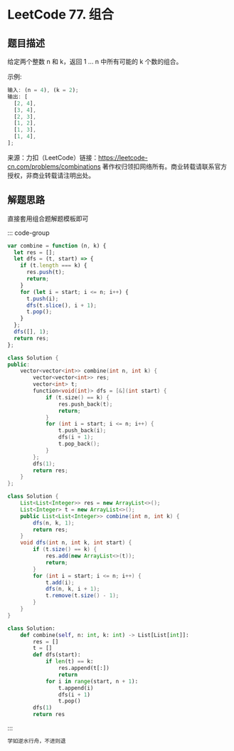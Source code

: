 # LeetCode 77. 组合

## 题目描述

给定两个整数 n 和 k，返回 1 ... n 中所有可能的 k 个数的组合。

示例:

```javascript
输入: (n = 4), (k = 2);
输出: [
  [2, 4],
  [3, 4],
  [2, 3],
  [1, 2],
  [1, 3],
  [1, 4],
];
```

来源：力扣（LeetCode）链接：https://leetcode-cn.com/problems/combinations 著作权归领扣网络所有。商业转载请联系官方授权，非商业转载请注明出处。

## 解题思路

直接套用组合题解题模板即可

::: code-group

```javascript
var combine = function (n, k) {
  let res = [];
  let dfs = (t, start) => {
    if (t.length === k) {
      res.push(t);
      return;
    }
    for (let i = start; i <= n; i++) {
      t.push(i);
      dfs(t.slice(), i + 1);
      t.pop();
    }
  };
  dfs([], 1);
  return res;
};
```

```cpp
class Solution {
public:
    vector<vector<int>> combine(int n, int k) {
        vector<vector<int>> res;
        vector<int> t;
        function<void(int)> dfs = [&](int start) {
            if (t.size() == k) {
                res.push_back(t);
                return;
            }
            for (int i = start; i <= n; i++) {
                t.push_back(i);
                dfs(i + 1);
                t.pop_back();
            }
        };
        dfs(1);
        return res;
    }
};
```

```java
class Solution {
    List<List<Integer>> res = new ArrayList<>();
    List<Integer> t = new ArrayList<>();
    public List<List<Integer>> combine(int n, int k) {
        dfs(n, k, 1);
        return res;
    }
    void dfs(int n, int k, int start) {
        if (t.size() == k) {
            res.add(new ArrayList<>(t));
            return;
        }
        for (int i = start; i <= n; i++) {
            t.add(i);
            dfs(n, k, i + 1);
            t.remove(t.size() - 1);
        }
    }
}
```

```python
class Solution:
    def combine(self, n: int, k: int) -> List[List[int]]:
        res = []
        t = []
        def dfs(start):
            if len(t) == k:
                res.append(t[:])
                return
            for i in range(start, n + 1):
                t.append(i)
                dfs(i + 1)
                t.pop()
        dfs(1)
        return res
```

:::

```javascript
学如逆水行舟，不进则退
```
